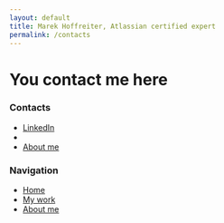 ```yaml
---
layout: default
title: Marek Hoffreiter, Atlassian certified expert
permalink: /contacts
---
```


# You contact me here

<div class="sidebar">
  <h3>Contacts</h3>
  <ul>
    <li><a href="https://www.linkedin.com/in/marek-hoffreiter/">LinkedIn</a></li>
    <li><a href="/projects"></a></li>
    <li><a href="/about">About me</a></li>    
  </ul>
</div>

<div class="sidebar">
  <h3>Navigation</h3>
  <ul>
    <li><a href="/">Home</a></li>
    <li><a href="/projects">My work</a></li>
    <li><a href="/about">About me</a></li>    
  </ul>
</div>
